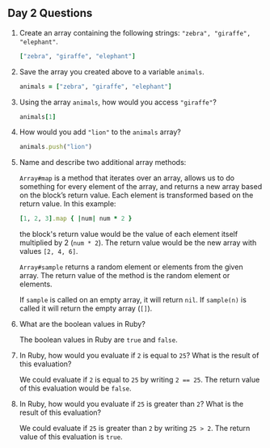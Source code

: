 ## Day 2 Questions

1. Create an array containing the following strings: `"zebra", "giraffe", "elephant"`.

   ```ruby
   ["zebra", "giraffe", "elephant"]
   ```

1. Save the array you created above to a variable `animals`.

   ```ruby
   animals = ["zebra", "giraffe", "elephant"]
   ```

1. Using the array `animals`, how would you access `"giraffe"`?

   ```ruby
   animals[1]
   ```

1. How would you add `"lion"` to the `animals` array?

   ```ruby
   animals.push("lion")
   ```

1. Name and describe two additional array methods:

   `Array#map`  is a method that iterates over an array, allows us to do something for every element of the array, and returns a new array based on the block’s return value. Each element is transformed based on the return value. In this example:

   ```ruby
   [1, 2, 3].map { |num| num * 2 }
   ```

   the block's return value would be the value of each element itself  multiplied by 2 (`num * 2`).  The return value would be the new array with values `[2, 4, 6]`.

   `Array#sample` returns a random element or elements from the given array.   The return value of the method is the random element or elements.  

   If `sample` is called on an empty array, it will return `nil`.  If `sample(n)` is called it will return the empty array (`[]`).

1. What are the boolean values in Ruby?

   The boolean values in Ruby are `true` and `false`.

1. In Ruby, how would you evaluate if `2` is equal to `25`? What is the result of this evaluation?

   We could evaluate if `2` is equal to `25` by writing `2 == 25`.  The return value of this evaluation would be `false`.

1. In Ruby, how would you evaluate if `25` is greater than `2`? What is the result of this evaluation?

   We could evaluate if `25` is greater than `2` by writing `25 > 2`.  The return value of this evaluation is `true`.
